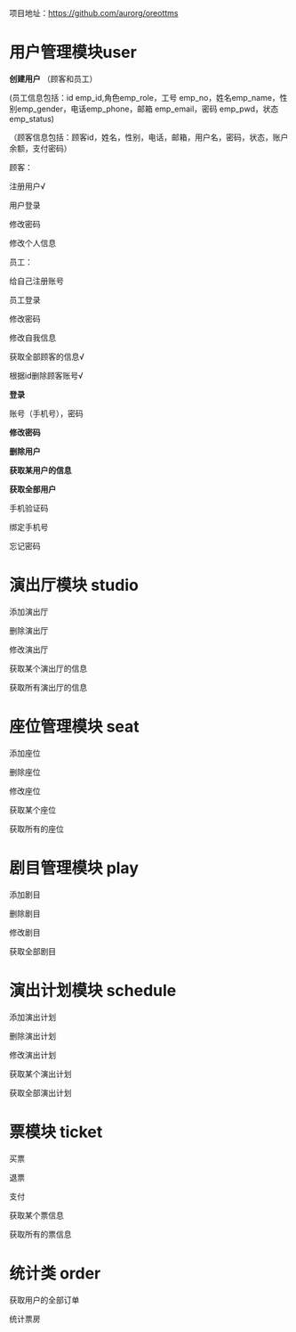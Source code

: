 项目地址：https://github.com/aurorg/oreottms

# 用户管理模块user

 **创建用户** （顾客和员工）

   (员工信息包括：id  emp_id,角色emp_role，工号   emp_no，姓名emp_name，性别emp_gender，电话emp_phone，邮箱  emp_email，密码 emp_pwd，状态 emp_status)

 （顾客信息包括：顾客id，姓名，性别，电话，邮箱，用户名，密码，状态，账户余额，支付密码）



顾客：

注册用户√

用户登录

修改密码

修改个人信息



员工：

给自己注册账号

员工登录

修改密码

修改自我信息

获取全部顾客的信息√

根据id删除顾客账号√





**登录**

账号（手机号），密码

**修改密码**

**删除用户**

**获取某用户的信息**

**获取全部用户**

手机验证码

绑定手机号

忘记密码

# 演出厅模块 studio

添加演出厅

删除演出厅

修改演出厅

获取某个演出厅的信息

获取所有演出厅的信息

# 座位管理模块 seat

添加座位

删除座位

修改座位

获取某个座位

获取所有的座位

# 剧目管理模块  play

添加剧目

删除剧目

修改剧目

获取全部剧目 

# 演出计划模块 schedule

添加演出计划

删除演出计划

修改演出计划

获取某个演出计划

获取全部演出计划

# 票模块 ticket

买票

退票

支付

获取某个票信息

获取所有的票信息

# 统计类 order

获取用户的全部订单

统计票房



